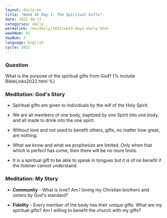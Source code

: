 ```yaml
---
layout: daily-en
title: "Week 42 Day 1: The Spiritual Gifts"
date: 2022-10-17
categories: daily
permalink: /en/daily/2022/wk42-day1-daily.html
weekNum: 42
dayNum: 1
language: English
cycle: 2022
---
```

### Question     
What is the purpose of the spiritual gifts from God?
{% include BibleLinks2022.html %} 

### Meditation: God's Story   
+ Spiritual gifts are given to individuals by the will of the Holy Spirit. 

+ We are all members of one body, baptized by one Spirit into one body, and all made to drink into the one spirit. 

+ Without love and not used to benefit others, gifts, no matter how great, are nothing. 

+ What we know and what we prophesize are limited. Only when that which is perfect has come, then there will be no more limits. 

+ It is a spiritual gift to be able to speak in tongues but it is of no benefit if the listener cannot understand. 

### Meditation: My Story   
+ **Community** - What is love? Am I loving my Christian brothers and sisters by God's standard? 

+ **Fidelity** - Every member of the body has their unique gifts. What are my spiritual gifts? Am I willing to benefit the church with my gifts? 
